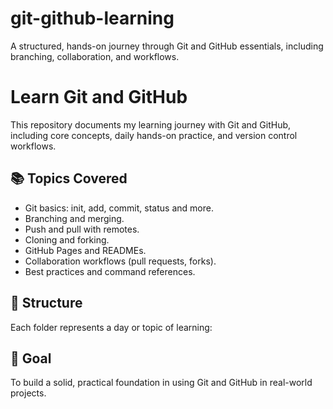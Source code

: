 # git-github-learning

A structured, hands-on journey through Git and GitHub essentials, including branching, collaboration, and workflows.

# Learn Git and GitHub

This repository documents my learning journey with Git and GitHub, including core concepts, daily hands-on practice, and version control workflows.

## 📚 Topics Covered

- Git basics: init, add, commit, status and more.
- Branching and merging.
- Push and pull with remotes.
- Cloning and forking.
- GitHub Pages and READMEs.
- Collaboration workflows (pull requests, forks).
- Best practices and command references.

## 📂 Structure

Each folder represents a day or topic of learning:

## 🚀 Goal

To build a solid, practical foundation in using Git and GitHub in real-world projects.

